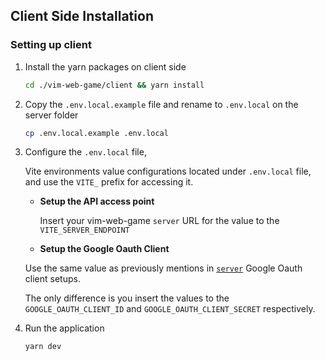 ## Client Side Installation

### Setting up client

1.  Install the yarn packages on client side

    ```sh
    cd ./vim-web-game/client && yarn install
    ```

2.  Copy the `.env.local.example` file and rename to `.env.local` on the server folder

    ```sh
    cp .env.local.example .env.local
    ```

3.  Configure the `.env.local` file,

    Vite environments value configurations located under `.env.local` file, and use the `VITE_` prefix for accessing it.

    - **Setup the API access point**

      Insert your vim-web-game `server` URL for the value to the `VITE_SERVER_ENDPOINT`

    - **Setup the Google Oauth Client**

    Use the same value as previously mentions in [`server`](https://github.com/mullzalt/vim-web-game/client/README.md) Google Oauth client setups.

    The only difference is you insert the values to the `GOOGLE_OAUTH_CLIENT_ID` and `GOOGLE_OAUTH_CLIENT_SECRET` respectively.

4.  Run the application
    ```sh
    yarn dev
    ```
